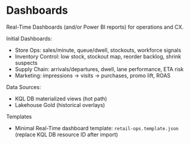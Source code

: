 # Dashboards

Real-Time Dashboards (and/or Power BI reports) for operations and CX.

Initial Dashboards:
- Store Ops: sales/minute, queue/dwell, stockouts, workforce signals
- Inventory Control: low stock, stockout map, reorder backlog, shrink suspects
- Supply Chain: arrivals/departures, dwell, lane performance, ETA risk
- Marketing: impressions → visits → purchases, promo lift, ROAS

Data Sources:
- KQL DB materialized views (hot path)
- Lakehouse Gold (historical overlays)

Templates
- Minimal Real-Time dashboard template: `retail-ops.template.json` (replace KQL DB resource ID after import)
